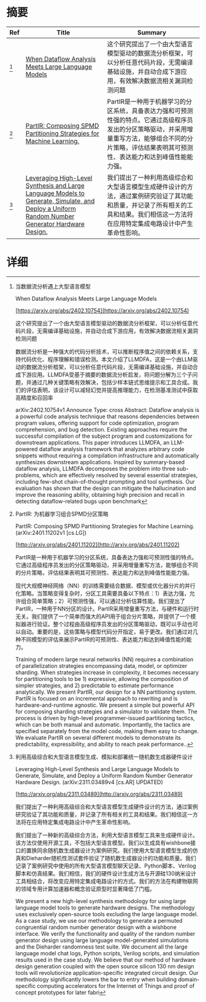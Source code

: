 # 摘要

| Ref | Title | Summary |
| --- | --- | --- |
| [^1] | [When Dataflow Analysis Meets Large Language Models](https://arxiv.org/abs/2402.10754) | 这个研究提出了一个由大型语言模型驱动的数据流分析框架，可以分析任意代码片段，无需编译基础设施，并自动合成下游应用，有效解决数据流相关漏洞检测问题 |
| [^2] | [PartIR: Composing SPMD Partitioning Strategies for Machine Learning.](http://arxiv.org/abs/2401.11202) | PartIR是一种用于机器学习的分区系统，具备表达力强和可预测性强的特点。它通过高级程序员发出的分区策略驱动，并采用增量重写方法，能够组合不同的分片策略，评估结果表明其可预测性、表达能力和达到峰值性能能力强。 |
| [^3] | [Leveraging High-Level Synthesis and Large Language Models to Generate, Simulate, and Deploy a Uniform Random Number Generator Hardware Design.](http://arxiv.org/abs/2311.03489) | 我们提出了一种利用高级综合和大型语言模型生成硬件设计的方法，通过案例研究验证了其功能和质量，并记录了所有相关的工具和结果。我们相信这一方法将在应用特定集成电路设计中产生革命性影响。 |

# 详细

[^1]: 当数据流分析遇上大型语言模型

    When Dataflow Analysis Meets Large Language Models

    [https://arxiv.org/abs/2402.10754](https://arxiv.org/abs/2402.10754)

    这个研究提出了一个由大型语言模型驱动的数据流分析框架，可以分析任意代码片段，无需编译基础设施，并自动合成下游应用，有效解决数据流相关漏洞检测问题

    

    数据流分析是一种强大的代码分析技术，可以推断程序值之间的依赖关系，支持代码优化、程序理解和错误检测。本文介绍了LLMDFA，这是一个由LLM驱动的数据流分析框架，可以分析任意代码片段，无需编译基础设施，并自动合成下游应用。LLMDFA受基于摘要的数据流分析启发，将问题分解为三个子问题，并通过几种关键策略有效解决，包括少样本链式思维提示和工具合成。我们的评估表明，该设计可以减轻幻觉并提高推理能力，在检测基准测试中获取高精度和召回率

    arXiv:2402.10754v1 Announce Type: cross  Abstract: Dataflow analysis is a powerful code analysis technique that reasons dependencies between program values, offering support for code optimization, program comprehension, and bug detection. Existing approaches require the successful compilation of the subject program and customizations for downstream applications. This paper introduces LLMDFA, an LLM-powered dataflow analysis framework that analyzes arbitrary code snippets without requiring a compilation infrastructure and automatically synthesizes downstream applications. Inspired by summary-based dataflow analysis, LLMDFA decomposes the problem into three sub-problems, which are effectively resolved by several essential strategies, including few-shot chain-of-thought prompting and tool synthesis. Our evaluation has shown that the design can mitigate the hallucination and improve the reasoning ability, obtaining high precision and recall in detecting dataflow-related bugs upon benchmark
    
[^2]: PartIR: 为机器学习组合SPMD分区策略

    PartIR: Composing SPMD Partitioning Strategies for Machine Learning. (arXiv:2401.11202v1 [cs.LG])

    [http://arxiv.org/abs/2401.11202](http://arxiv.org/abs/2401.11202)

    PartIR是一种用于机器学习的分区系统，具备表达力强和可预测性强的特点。它通过高级程序员发出的分区策略驱动，并采用增量重写方法，能够组合不同的分片策略，评估结果表明其可预测性、表达能力和达到峰值性能能力强。

    

    现代大规模神经网络（NN）的训练需要结合数据、模型或优化器分片的并行化策略。当策略变得复杂时，分区工具需要具备以下特点：1）表达力强，允许组合简单策略；2）可预测性强，可以通过分析估算性能。我们提出了PartIR，一种用于NN分区的设计。PartIR采用增量重写方法，与硬件和运行时无关。我们提供了一个简单而强大的API用于组合分片策略，并提供了一个模拟器进行验证。整个过程由高级程序员发出的分区策略驱动，既可以手动也可以自动。重要的是，这些策略与模型代码分开指定，易于更改。我们通过对几种不同模型的评估来展示PartIR的可预测性、表达能力和达到峰值性能的能力。

    Training of modern large neural networks (NN) requires a combination of parallelization strategies encompassing data, model, or optimizer sharding. When strategies increase in complexity, it becomes necessary for partitioning tools to be 1) expressive, allowing the composition of simpler strategies, and 2) predictable to estimate performance analytically. We present PartIR, our design for a NN partitioning system. PartIR is focused on an incremental approach to rewriting and is hardware-and-runtime agnostic. We present a simple but powerful API for composing sharding strategies and a simulator to validate them. The process is driven by high-level programmer-issued partitioning tactics, which can be both manual and automatic. Importantly, the tactics are specified separately from the model code, making them easy to change. We evaluate PartIR on several different models to demonstrate its predictability, expressibility, and ability to reach peak performance..
    
[^3]: 利用高级综合和大型语言模型生成、模拟和部署统一随机数生成器硬件设计

    Leveraging High-Level Synthesis and Large Language Models to Generate, Simulate, and Deploy a Uniform Random Number Generator Hardware Design. (arXiv:2311.03489v4 [cs.AR] UPDATED)

    [http://arxiv.org/abs/2311.03489](http://arxiv.org/abs/2311.03489)

    我们提出了一种利用高级综合和大型语言模型生成硬件设计的方法，通过案例研究验证了其功能和质量，并记录了所有相关的工具和结果。我们相信这一方法将在应用特定集成电路设计中产生革命性影响。

    

    我们提出了一种新的高级综合方法，利用大型语言模型工具来生成硬件设计。该方法仅使用开源工具，不包括大型语言模型。我们以生成具有wishbone接口的置换同余随机数生成器设计为案例研究。我们使用大型语言模型生成的仿真和Dieharder随机性测试套件验证了随机数生成器设计的功能和质量。我们记录了案例研究中使用的所有大型语言模型聊天记录、Python脚本、Verilog脚本和仿真结果。我们相信，我们的硬件设计生成方法与开源硅130纳米设计工具相结合，将改变应用特定集成电路设计的方式。我们的方法在构建物联网的领域专用计算加速器和概念验证原型时显著降低了门槛。

    We present a new high-level synthesis methodology for using large language model tools to generate hardware designs. The methodology uses exclusively open-source tools excluding the large language model. As a case study, we use our methodology to generate a permuted congruential random number generator design with a wishbone interface. We verify the functionality and quality of the random number generator design using large language model-generated simulations and the Dieharder randomness test suite. We document all the large language model chat logs, Python scripts, Verilog scripts, and simulation results used in the case study. We believe that our method of hardware design generation coupled with the open source silicon 130 nm design tools will revolutionize application-specific integrated circuit design. Our methodology significantly lowers the bar to entry when building domain-specific computing accelerators for the Internet of Things and proof of concept prototypes for later fabri
    

